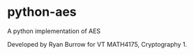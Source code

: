 # python-aes
A python implementation of AES

Developed by Ryan Burrow for VT MATH4175, Cryptography 1.
